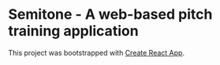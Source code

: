# Semitone - A web-based pitch training application

This project was bootstrapped with [Create React App](https://github.com/facebook/create-react-app).


